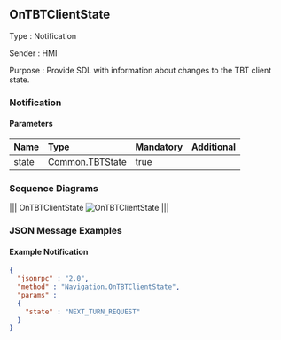 ## OnTBTClientState

Type
: Notification

Sender
: HMI

Purpose
: Provide SDL with information about changes to the TBT client state.

### Notification

#### Parameters

|Name|Type|Mandatory|Additional|
|:---|:---|:--------|:---------|
|state|[Common.TBTState](../../common/enums/#tbtstate)|true||

### Sequence Diagrams

|||
OnTBTClientState
![OnTBTClientState](./assets/OnTBTClientState.jpg)
|||

### JSON Message Examples

#### Example Notification

```json
{
  "jsonrpc" : "2.0",
  "method" : "Navigation.OnTBTClientState",
  "params" :  
  {
    "state" : "NEXT_TURN_REQUEST"
  }
}
```
